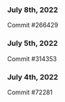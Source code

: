 ### July 8th, 2022

Commit #266429

### July 5th, 2022

Commit #314353


### July 4th, 2022

Commit #72281
